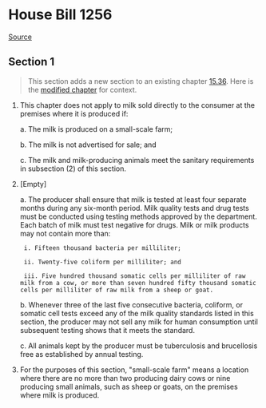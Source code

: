 # House Bill 1256

[Source](http://lawfilesext.leg.wa.gov/biennium/2021-22/Xml/Bills/House%20Bills/1256.xml)
## Section 1
> This section adds a new section to an existing chapter [15.36](/rcw/15_agriculture_and_marketing/15.036_milk_and_milk_products.md). Here is the [modified chapter](rcw/15_agriculture_and_marketing/15.036_milk_and_milk_products.md) for context.

1. This chapter does not apply to milk sold directly to the consumer at the premises where it is produced if:

    a. The milk is produced on a small-scale farm;

    b. The milk is not advertised for sale; and

    c. The milk and milk-producing animals meet the sanitary requirements in subsection (2) of this section.

2. [Empty]

    a. The producer shall ensure that milk is tested at least four separate months during any six-month period. Milk quality tests and drug tests must be conducted using testing methods approved by the department. Each batch of milk must test negative for drugs. Milk or milk products may not contain more than:

        i. Fifteen thousand bacteria per milliliter;

        ii. Twenty-five coliform per milliliter; and

        iii. Five hundred thousand somatic cells per milliliter of raw milk from a cow, or more than seven hundred fifty thousand somatic cells per milliliter of raw milk from a sheep or goat.

    b. Whenever three of the last five consecutive bacteria, coliform, or somatic cell tests exceed any of the milk quality standards listed in this section, the producer may not sell any milk for human consumption until subsequent testing shows that it meets the standard.

    c. All animals kept by the producer must be tuberculosis and brucellosis free as established by annual testing.

3. For the purposes of this section, "small-scale farm" means a location where there are no more than two producing dairy cows or nine producing small animals, such as sheep or goats, on the premises where milk is produced.

